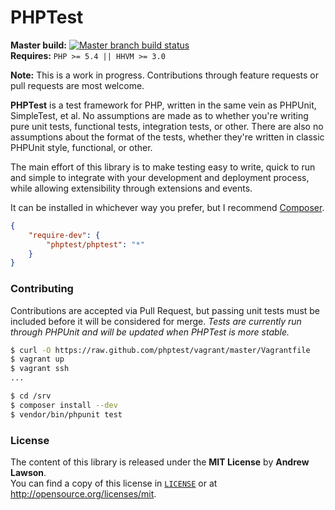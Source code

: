 # PHPTest

**Master build:** [![Master branch build status][travis-master]][travis]<br/>
**Requires:** `PHP >= 5.4 || HHVM >= 3.0`

**Note:** This is a work in progress. Contributions through feature requests or
pull requests are most welcome.

**PHPTest** is a test framework for PHP, written in the same vein as PHPUnit,
SimpleTest, et al. No assumptions are made as to whether you're writing pure
unit tests, functional tests, integration tests, or other. There are also no
assumptions about the format of the tests, whether they're written in classic
PHPUnit style, functional, or other.

The main effort of this library is to make testing easy to write, quick to run
and simple to integrate with your development and deployment process, while
allowing extensibility through extensions and events.

It can be installed in whichever way you prefer, but I recommend
[Composer][packagist].
```json
{
    "require-dev": {
        "phptest/phptest": "*"
    }
}
```

### Contributing
Contributions are accepted via Pull Request, but passing unit tests must be
included before it will be considered for merge. *Tests are currently run
through PHPUnit and will be updated when PHPTest is more stable.*
```bash
$ curl -O https://raw.github.com/phptest/vagrant/master/Vagrantfile
$ vagrant up
$ vagrant ssh
...

$ cd /srv
$ composer install --dev
$ vendor/bin/phpunit test
```

### License
The content of this library is released under the **MIT License** by
**Andrew Lawson**.<br/> You can find a copy of this license in
[`LICENSE`][license] or at http://opensource.org/licenses/mit.

[travis]: https://travis-ci.org/phptest/phptest
[travis-master]: https://travis-ci.org/phptest/phptest.png?branch=master
[packagist]: https://packagist.org/packages/phptest/phptest
[license]: /LICENSE
